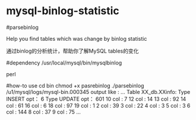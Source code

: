 mysql-binlog-statistic
======================
#parsebinlog

Help you find tables which was change by binlog statistic

通过binlog的分析统计，帮助你了解MySQL tables的变化

#dependency
/usr/local/mysql/bin/mysqlbinlog

perl


#how-to use
cd bin
chmod +x pasrebinlog
./parsebinlog /u1/mysql/logs/mysql-bin.000345
output like :
...
Table XX_db.XXinfo:
Type INSERT opt：  6 
Type UPDATE opt：  601 
10 col :  7 
12 col :  14 
13 col :  92 
14 col :  61 
16 col :  6 
18 col :  97 
19 col :  1 
2 col :  39 
3 col :  22 
4 col :  3 
5 col :  3 
6 col :  144 
8 col :  37 
9 col :  75 
...

#
